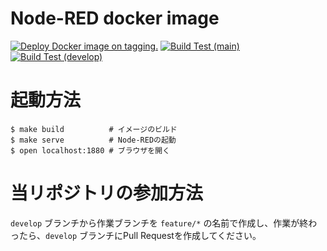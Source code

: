 # Node-RED docker image 

[![Deploy Docker image on tagging.](https://github.com/makeOurCity/docker-node-red/actions/workflows/deploy.yml/badge.svg?branch=main)](https://github.com/makeOurCity/docker-node-red/actions/workflows/deploy.yml) [![Build Test (main)](https://github.com/makeOurCity/docker-node-red/actions/workflows/build.yml/badge.svg?branch=main)](https://github.com/makeOurCity/docker-node-red/actions/workflows/build.yml) [![Build Test (develop)](https://github.com/makeOurCity/docker-node-red/actions/workflows/build.yml/badge.svg?branch=develop)](https://github.com/makeOurCity/docker-node-red/actions/workflows/build.yml)

# 起動方法

```console
$ make build          # イメージのビルド
$ make serve          # Node-REDの起動
$ open localhost:1880 # ブラウザを開く
```

# 当リポジトリの参加方法

`develop` ブランチから作業ブランチを `feature/*` の名前で作成し、作業が終わったら、`develop` ブランチにPull Requestを作成してください。
